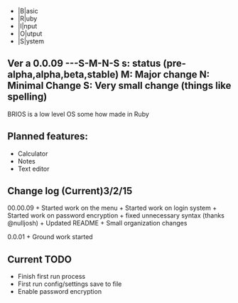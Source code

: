 + |B|asic 
+ |R|uby
+ |I|nput
+ |O|utput
+ |S|ystem

Ver a 0.0.09
 ---S-M-N-S
 s: status (pre-alpha,alpha,beta,stable)
 M: Major change
 N: Minimal Change
 S: Very small change (things like spelling)
-----------------
BRIOS is a low level OS some how made in Ruby

Planned features:
-----------------
+ Calculator
+ Notes
+ Text editor


Change log (Current)3/2/15
---------------------
00.00.09
	+ Started work on the menu
	+ Started work on login system 
	+ Started work on password encryption 
	+ fixed unnecessary syntax (thanks @nulljosh)
	+ Updated README 
	+ Small organization changes
	
0.0.01
	+ Ground work started  

Current TODO
-------------
+ Finish first run process
+ First run config/settings save to file 
+ Enable password encryption 


